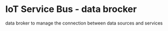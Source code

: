 # IoT Service Bus - data brocker
data broker to manage the connection between data sources and services